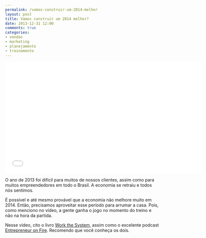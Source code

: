 ```yaml
---
permalink: /vamos-construir-um-2014-melhor
layout: post
title: Vamos construir um 2014 melhor?
date: 2013-12-31 12:00
comments: true
categories: 
- vendas
- marketing
- planejamento
- treinamento
---
```

<iframe width="640" height="360" src="//www.youtube.com/embed/cygbRZTyRpE" frameborder="0" allowfullscreen></iframe>

O ano de 2013 foi difícil para muitos de nossos clientes, assim como para muitos empreendedores em todo o Brasil. A economia se retraiu e todos nós sentimos. 

É possível e até mesmo provável que a economia não melhore muito em 2014. Então, precisamos aproveitar esse período para arrumar a casa. Pois, como menciono no vídeo, a gente ganha o jogo no momento do treino e não na hora da partida.

Nesse vídeo, cito o livro [Work the System][1], assim como o excelente podcast [Entrepreneur on Fire][2]. Recomendo que você conheça os dois.

[1]:    http://www.workthesystem.com/
[2]:    http://www.entrepreneuronfire.com/